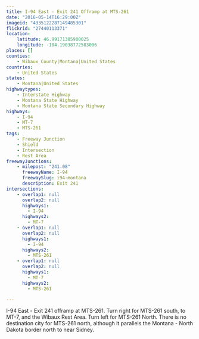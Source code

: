 ```yaml
---
title: I-94 East - Exit 241 Offramp at MTS-261
date: "2016-05-14T16:29:00Z"
imageid: "4335122287149485301"
flickrid: "27440113371"
location:
    latitude: 46.99171385900025
    longitude: -104.19038772583006
places: []
counties:
    - Wibaux County|Montana|United States
countries:
    - United States
states:
    - Montana|United States
highwaytypes:
    - Interstate Highway
    - Montana State Highway
    - Montana State Secondary Highway
highways:
    - I-94
    - MT-7
    - MTS-261
tags:
    - Freeway Junction
    - Shield
    - Intersection
    - Rest Area
freewayJunctions:
    - milepost: "241.08"
      freewayName: I-94
      freewaySlug: i94-montana
      description: Exit 241
intersections:
    - overlap1: null
      overlap2: null
      highways1:
        - I-94
      highways2:
        - MT-7
    - overlap1: null
      overlap2: null
      highways1:
        - I-94
      highways2:
        - MTS-261
    - overlap1: null
      overlap2: null
      highways1:
        - MT-7
      highways2:
        - MTS-261

---
```

I-94 East - Exit 241 offramp at MTS-261.  Turn right for MTS-261 south, to MT-7, and the Wibaux Rest Area.  Turn left for MTS-261 North.  There is no destination city for MTS-261 north, although it parallels the Montana - North Dakota border north to near Sidney.